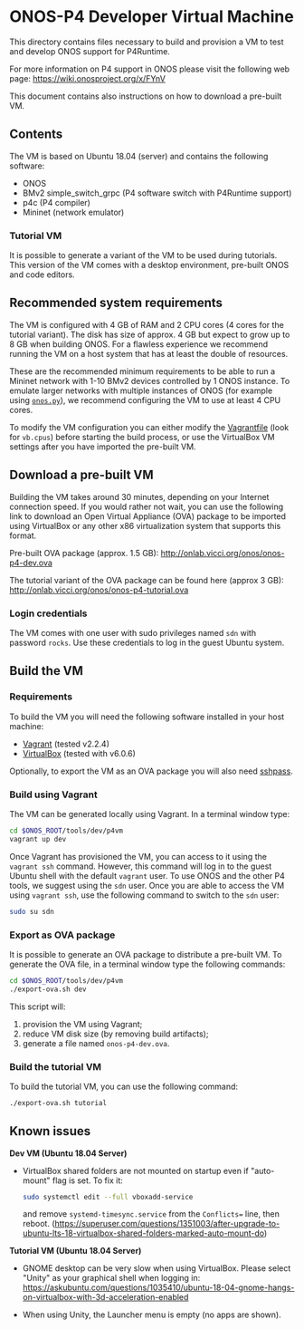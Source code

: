 # ONOS-P4 Developer Virtual Machine

This directory contains files necessary to build and provision a VM to test and
develop ONOS support for P4Runtime.

For more information on P4 support in ONOS please visit the following web page:
<https://wiki.onosproject.org/x/FYnV>

This document contains also instructions on how to download a pre-built VM.

## Contents

The VM is based on Ubuntu 18.04 (server) and contains the following software:

- ONOS
- BMv2 simple_switch_grpc (P4 software switch with P4Runtime support)
- p4c (P4 compiler)
- Mininet (network emulator)

### Tutorial VM

It is possible to generate a variant of the VM to be used during tutorials. This
version of the VM comes with a desktop environment, pre-built ONOS and code
editors.

## Recommended system requirements

The VM is configured with 4 GB of RAM and 2 CPU cores (4 cores for the tutorial
variant). The disk has size of approx. 4 GB but expect to grow up to 8 GB when
building ONOS. For a flawless experience we recommend running the VM on a host
system that has at least the double of resources.

These are the recommended minimum requirements to be able to run a Mininet
network with 1-10 BMv2 devices controlled by 1 ONOS instance. To emulate larger
networks with multiple instances of ONOS (for example using
[`onos.py`](https://wiki.onosproject.org/x/GAOW)), we recommend configuring the
VM to use at least 4 CPU cores.

To modify the VM configuration you can either modify the
[Vagrantfile](./Vagrantfile) (look for `vb.cpus`) before starting the build
process, or use the VirtualBox VM settings after you have imported the
pre-built VM.

## Download a pre-built VM

Building the VM takes around 30 minutes, depending on your Internet
connection speed. If you would rather not wait, you can use the following link
to download an Open Virtual Appliance (OVA) package to be imported using
VirtualBox or any other x86 virtualization system that supports this format.

Pre-built OVA package (approx. 1.5 GB):
<http://onlab.vicci.org/onos/onos-p4-dev.ova>

The tutorial variant of the OVA package can be found here (approx 3 GB):
<http://onlab.vicci.org/onos/onos-p4-tutorial.ova>

### Login credentials

The VM comes with one user with sudo privileges named `sdn` with password `rocks`.
Use these credentials to log in the guest Ubuntu system.

## Build the VM

### Requirements

To build the VM you will need the following software installed in your host
machine:

- [Vagrant](https://www.vagrantup.com/) (tested v2.2.4)
- [VirtualBox](https://www.virtualbox.org/wiki/Downloads) (tested with v6.0.6)

Optionally, to export the VM as an OVA package you will also need
[sshpass](https://gist.github.com/arunoda/7790979).

### Build using Vagrant

The VM can be generated locally using Vagrant. In a terminal window type:

```bash
cd $ONOS_ROOT/tools/dev/p4vm
vagrant up dev
```

Once Vagrant has provisioned the VM, you can access to it using the `vagrant
ssh` command. However, this command will log in to the guest Ubuntu shell with
the default `vagrant` user. To use ONOS and the other P4 tools, we suggest using
the `sdn` user. Once you are able to access the VM using `vagrant ssh`, use the
following command to switch to the `sdn` user:

```bash
sudo su sdn
```

### Export as OVA package 

It is possible to generate an OVA package to distribute a pre-built VM.
To generate the OVA file, in a terminal window type the following commands:

```bash
cd $ONOS_ROOT/tools/dev/p4vm
./export-ova.sh dev
```

This script will:

1. provision the VM using Vagrant;
2. reduce VM disk size (by removing build artifacts);
3. generate a file named `onos-p4-dev.ova`.

### Build the tutorial VM

To build the tutorial VM, you can use the following command:

```bash
./export-ova.sh tutorial
```

## Known issues

**Dev VM (Ubuntu 18.04 Server)**

* VirtualBox shared folders are not mounted on startup even if "auto-mount" flag
  is set. To fix it:

  ```bash
  sudo systemctl edit --full vboxadd-service
  ```

  and remove `systemd-timesync.service` from the `Conflicts=` line, then reboot.
  (<https://superuser.com/questions/1351003/after-upgrade-to-ubuntu-lts-18-virtualbox-shared-folders-marked-auto-mount-do>)

**Tutorial VM (Ubuntu 18.04 Server)**

* GNOME desktop can be very slow when using VirtualBox. Please select "Unity"
  as your graphical shell when logging in:
  <https://askubuntu.com/questions/1035410/ubuntu-18-04-gnome-hangs-on-virtualbox-with-3d-acceleration-enabled>

* When using Unity, the Launcher menu is empty (no apps are shown).
